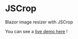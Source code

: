 # JSCrop
Blazor image resizer with JSCrop

You can see a [live demo here](https://blazordemos.exceldev.com/jscrop) !
